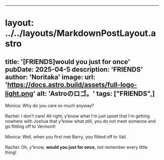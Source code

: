 
---
# layout: ../../layouts/MarkdownPostLayout.astro
title: '[FRIENDS]would you just for once'
pubDate: 2025-04-5
description: 'FRIENDS'
author: 'Noritaka'
image:
    url: 'https://docs.astro.build/assets/full-logo-light.png'
    alt: 'Astroのロゴ。'
tags: ["FRIENDS",]
---

Monica: Why do you care so much anyway?<br>
<br>
Rachel: I don't care! All right, y'know what I'm just upset that I'm getting nowhere with Joshua that y'know what still, you do not meet someone and go flitting off to Vermont!<br>
<br>
Monica: Well, when you first met Barry, you flitted off to Vail.<br>
<br>
Rachel: Oh, y'know, **would you just for once**, not remember every little thing!<br>
<br>

